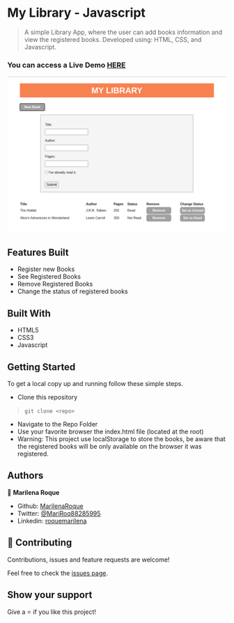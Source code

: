 # My Library - Javascript

> A simple Library App, where the user can add books information and view the registered books. Developed using: HTML, CSS, and Javascript. 


### You can access a Live Demo [HERE](https://rawcdn.githack.com/MarilenaRoque/library/feature/building_app/index.html)

![Screenshot](./images/screenshot.png)

## Features Built

- Register new Books
- See Registered Books
- Remove Registered Books
- Change the status of registered books


## Built With

- HTML5
- CSS3
- Javascript


## Getting Started

To get a local copy up and running follow these simple steps.

- Clone this repository
 > `git clone <repo>`
- Navigate to the Repo Folder
- Use your favorite browser the index.html file (located at the root)
- Warning: This project use localStorage to store the books, be aware that the registered books will be only available on the browser it was registered.


## Authors

👤 **Marilena Roque**

- Github: [MarilenaRoque](https://github.com/MarilenaRoque)
- Twitter: [@MariRoq88285995](https://twitter.com/MariRoq88285995)
- Linkedin: [roquemarilena](https://www.linkedin.com/in/roquemarilena/)


## 🤝 Contributing

Contributions, issues and feature requests are welcome!

Feel free to check the [issues page](issues/).


## Show your support

Give a ⭐️ if you like this project!
